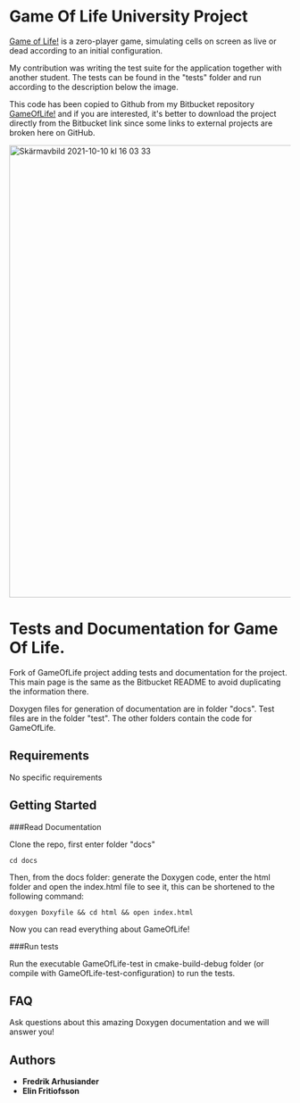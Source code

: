 # Game Of Life University Project

[Game of Life!](https://sv.wikipedia.org/wiki/Game_of_Life) is a zero-player game, simulating cells on screen as live or dead according to an initial configuration. 

My contribution was writing the test suite for the application together with another student. The tests can be found in the "tests" folder and run according to the description below the image.

This code has been copied to Github from my Bitbucket repository [GameOfLife!](https://bitbucket.org/eli6/gameoflife/src/master/) and if you are interested, it's better to download the project directly from the Bitbucket link since some links to external projects are broken here on GitHub.

<img width="811" alt="Skärmavbild 2021-10-10 kl  16 03 33" src="https://user-images.githubusercontent.com/11839563/136699026-0fdabe5d-b634-43eb-a69b-a1f8246567b0.png">

# Tests and Documentation for Game Of Life.

Fork of GameOfLife project adding tests and documentation for the project. This main page is the same as the Bitbucket README to avoid duplicating the information there.

Doxygen files for generation of documentation are in folder "docs". Test files are in the folder "test". The other folders contain the code for GameOfLife.

## Requirements

No specific requirements

## Getting Started

###Read Documentation

Clone the repo, first enter folder "docs"

```
cd docs
```
Then, from the docs folder: generate the Doxygen code, enter the html folder and open the index.html file to see it, this can be shortened to the following command:

```
doxygen Doxyfile && cd html && open index.html
```

Now you can read everything about GameOfLife!

###Run tests

Run the executable GameOfLife-test in cmake-build-debug folder (or compile with GameOfLife-test-configuration) to run the tests.

## FAQ

Ask questions about this amazing Doxygen documentation and we will answer you!

## Authors

* **Fredrik Arhusiander**
* **Elin Fritiofsson**
